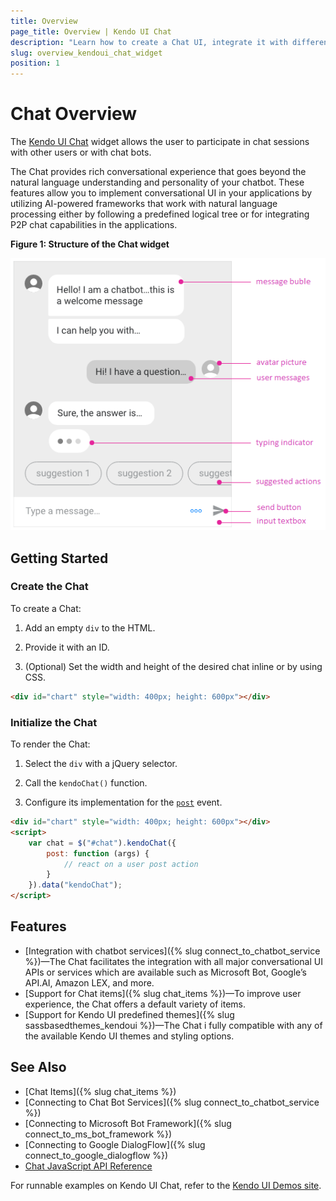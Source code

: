 ```yaml
---
title: Overview
page_title: Overview | Kendo UI Chat
description: "Learn how to create a Chat UI, integrate it with different frameworks and configure its templates."
slug: overview_kendoui_chat_widget
position: 1
---
```


# Chat Overview

The [Kendo UI Chat](http://demos.telerik.com/kendo-ui/chat/index) widget allows the user to participate in chat sessions with other users or with chat bots.

The Chat provides rich conversational experience that goes beyond the natural language understanding and personality of your chatbot. These features allow you to implement conversational UI in your applications by utilizing AI-powered frameworks that work with natural language processing either by following a predefined logical tree or for integrating P2P chat capabilities in the applications.

 **Figure 1: Structure of the Chat widget**

![Template of the MediaPlayer](images/chat-structure-no-toolbar.png)

## Getting Started

### Create the Chat

To create a Chat:

1. Add an empty `div` to the HTML.

1. Provide it with an ID.

1. (Optional) Set the width and height of the desired chat inline or by using CSS.

```html
<div id="chart" style="width: 400px; height: 600px"></div>
```

### Initialize the Chat

To render the Chat:

1. Select the `div` with a jQuery selector.

1. Call the `kendoChat()` function.

1. Configure its implementation for the [`post`](/api/javascript/ui/chat/events/post) event.

```html
<div id="chart" style="width: 400px; height: 600px"></div>
<script>
	var chat = $("#chat").kendoChat({
		post: function (args) {
			// react on a user post action
		}
	}).data("kendoChat");
</script>
```

## Features

* [Integration with chatbot services]({% slug connect_to_chatbot_service %})&mdash;The Chat facilitates the integration with all major conversational UI APIs or services which are available such as Microsoft Bot, Google’s API.AI, Amazon LEX, and more.
* [Support for Chat items]({% slug chat_items %})&mdash;To improve user experience, the Chat offers a default variety of items.
* [Support for Kendo UI predefined themes]({% slug sassbasedthemes_kendoui %})&mdash;The Chat i fully compatible with any of the available Kendo UI themes and styling options.

## See Also

* [Chat Items]({% slug chat_items %})
* [Connecting to Chat Bot Services]({% slug connect_to_chatbot_service %})
* [Connecting to Microsoft Bot Framework]({% slug connect_to_ms_bot_framework %})
* [Connecting to Google DialogFlow]({% slug connect_to_google_dialogflow %})
* [Chat JavaScript API Reference](/api/javascript/ui/chat)

For runnable examples on Kendo UI Chat, refer to the [Kendo UI Demos site](http://demos.telerik.com/kendo-ui/chat/index).
